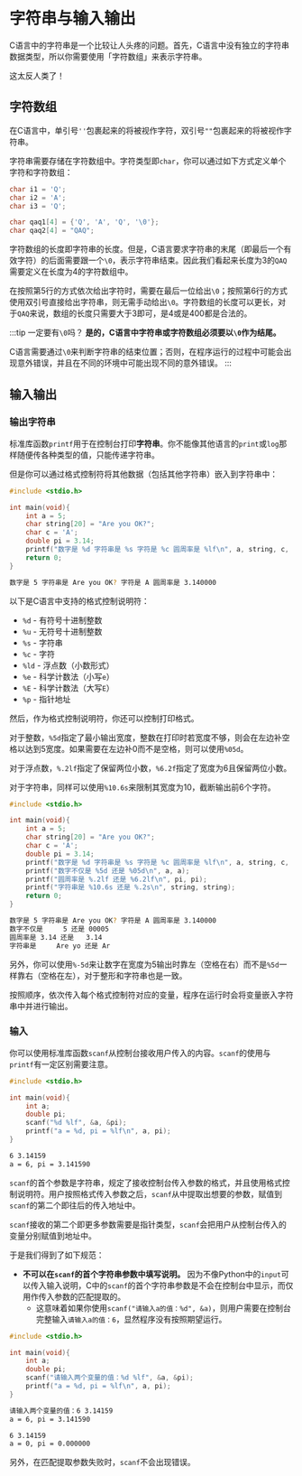 # 字符串与输入输出

C语言中的字符串是一个比较让人头疼的问题。首先，C语言中没有独立的字符串数据类型，所以你需要使用「字符数组」来表示字符串。

这太反人类了！

## 字符数组

在C语言中，单引号`''`包裹起来的将被视作字符，双引号`""`包裹起来的将被视作字符串。

字符串需要存储在字符数组中。字符类型即`char`，你可以通过如下方式定义单个字符和字符数组：

```c
char i1 = 'Q';
char i2 = 'A';
char i3 = 'Q';

char qaq1[4] = {'Q', 'A', 'Q', '\0'};
char qaq2[4] = "QAQ";
```

字符数组的长度即字符串的长度。但是，C语言要求字符串的末尾（即最后一个有效字符）的后面需要跟一个`\0`，表示字符串结束。因此我们看起来长度为3的`QAQ`需要定义在长度为4的字符数组中。

在按照第5行的方式依次给出字符时，需要在最后一位给出`\0`；按照第6行的方式使用双引号直接给出字符串，则无需手动给出`\0`。字符数组的长度可以更长，对于`QAQ`来说，数组的长度只需要大于3即可，是4或是400都是合法的。

:::tip 一定要有`\0`吗？
**是的，C语言中字符串或字符数组必须要以`\0`作为结尾。**

C语言需要通过`\0`来判断字符串的结束位置；否则，在程序运行的过程中可能会出现意外错误，并且在不同的环境中可能出现不同的意外错误。
:::

## 输入输出

### 输出字符串

标准库函数`printf`用于在控制台打印**字符串**。你不能像其他语言的`print`或`log`那样随便传各种类型的值，只能传递字符串。

但是你可以通过格式控制符将其他数据（包括其他字符串）嵌入到字符串中：

```c
#include <stdio.h>

int main(void){
    int a = 5;
    char string[20] = "Are you OK?";
    char c = 'A';
    double pi = 3.14;
    printf("数字是 %d 字符串是 %s 字符是 %c 圆周率是 %lf\n", a, string, c, pi);
    return 0;
}
```

```bash
数字是 5 字符串是 Are you OK? 字符是 A 圆周率是 3.140000
```

以下是C语言中支持的格式控制说明符：

* `%d` - 有符号十进制整数
* `%u` - 无符号十进制整数
* `%s` - 字符串
* `%c` - 字符
* `%ld` - 浮点数（小数形式）
* `%e` - 科学计数法（小写`e`）
* `%E` - 科学计数法（大写`E`）
* `%p` - 指针地址

然后，作为格式控制说明符，你还可以控制打印格式。

对于整数，`%5d`指定了最小输出宽度，整数在打印时若宽度不够，则会在左边补空格以达到5宽度。如果需要在左边补0而不是空格，则可以使用`%05d`。

对于浮点数，`%.2lf`指定了保留两位小数，`%6.2f`指定了宽度为6且保留两位小数。

对于字符串，同样可以使用`%10.6s`来限制其宽度为10，截断输出前6个字符。

```c
#include <stdio.h>

int main(void){
    int a = 5;
    char string[20] = "Are you OK?";
    char c = 'A';
    double pi = 3.14;
    printf("数字是 %d 字符串是 %s 字符是 %c 圆周率是 %lf\n", a, string, c, pi);
    printf("数字不仅是 %5d 还是 %05d\n", a, a);
    printf("圆周率是 %.2lf 还是 %6.2lf\n", pi, pi);
    printf("字符串是 %10.6s 还是 %.2s\n", string, string);
    return 0;
}
```

```bash
数字是 5 字符串是 Are you OK? 字符是 A 圆周率是 3.140000
数字不仅是     5 还是 00005
圆周率是 3.14 还是   3.14
字符串是     Are yo 还是 Ar
```

另外，你可以使用`%-5d`来让数字在宽度为5输出时靠左（空格在右）而不是`%5d`一样靠右（空格在左），对于整形和字符串也是一致。

按照顺序，依次传入每个格式控制符对应的变量，程序在运行时会将变量嵌入字符串中并进行输出。

### 输入

你可以使用标准库函数`scanf`从控制台接收用户传入的内容。`scanf`的使用与`printf`有一定区别需要注意。

```c
#include <stdio.h>

int main(void){
    int a;
    double pi;
    scanf("%d %lf", &a, &pi);
    printf("a = %d, pi = %lf\n", a, pi);
}
```

```bash
6 3.14159
a = 6, pi = 3.141590
```

`scanf`的首个参数是字符串，规定了接收控制台传入参数的格式，并且使用格式控制说明符。用户按照格式传入参数之后，`scanf`从中提取出想要的参数，赋值到`scanf`的第二个即往后的传入地址中。

`scanf`接收的第二个即更多参数需要是指针类型，`scanf`会把用户从控制台传入的变量分别赋值到地址中。

于是我们得到了如下规范：

* **不可以在`scanf`的首个字符串参数中填写说明。** 因为不像Python中的`input`可以传入输入说明，C中的`scanf`的首个字符串参数是不会在控制台中显示，而仅用作传入参数的匹配提取的。
  * 这意味着如果你使用`scanf("请输入a的值：%d", &a)`，则用户需要在控制台完整输入`请输入a的值：6`，显然程序没有按照期望运行。

```c
#include <stdio.h>

int main(void){
    int a;
    double pi;
    scanf("请输入两个变量的值：%d %lf", &a, &pi);
    printf("a = %d, pi = %lf\n", a, pi);
}
```

```bash
请输入两个变量的值：6 3.14159
a = 6, pi = 3.141590
```

```bash
6 3.14159
a = 0, pi = 0.000000
```

另外，在匹配提取参数失败时，`scanf`不会出现错误。
